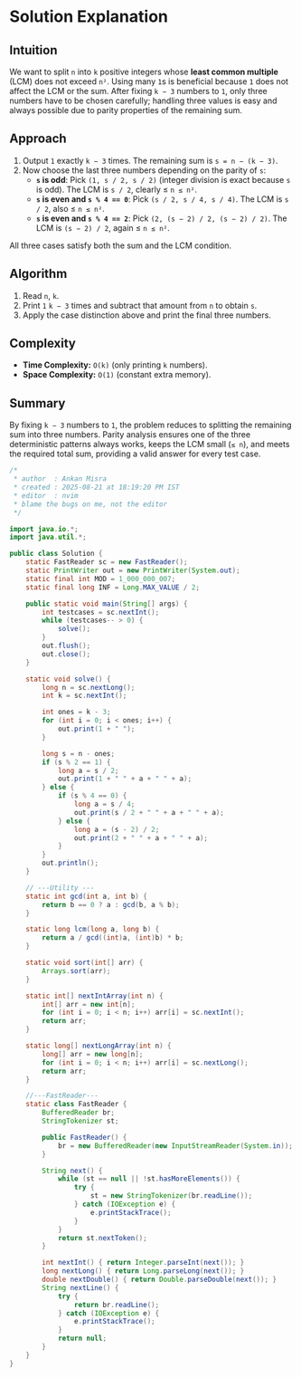 # Solution Explanation

## Intuition
We want to split `n` into `k` positive integers whose **least common multiple** (LCM) does not exceed `n²`.
Using many `1`s is beneficial because `1` does not affect the LCM or the sum.
After fixing `k − 3` numbers to `1`, only three numbers have to be chosen carefully; handling three values is easy and always possible due to parity properties of the remaining sum.

## Approach
1. Output `1` exactly `k − 3` times. The remaining sum is `s = n − (k − 3)`.
2. Now choose the last three numbers depending on the parity of `s`:
   * **`s` is odd**:
     Pick `(1, s / 2, s / 2)` (integer division is exact because `s` is odd).
     The LCM is `s / 2`, clearly ≤ `n ≤ n²`.
   * **`s` is even and `s % 4 == 0`**:
     Pick `(s / 2, s / 4, s / 4)`.
     The LCM is `s / 2`, also ≤ `n ≤ n²`.
   * **`s` is even and `s % 4 == 2`**:
     Pick `(2, (s − 2) / 2, (s − 2) / 2)`.
     The LCM is `(s − 2) / 2`, again ≤ `n ≤ n²`.

All three cases satisfy both the sum and the LCM condition.

## Algorithm
1. Read `n`, `k`.
2. Print `1` `k − 3` times and subtract that amount from `n` to obtain `s`.
3. Apply the case distinction above and print the final three numbers.

## Complexity
- **Time Complexity:** `O(k)` (only printing `k` numbers).
- **Space Complexity:** `O(1)` (constant extra memory).

## Summary
By fixing `k − 3` numbers to `1`, the problem reduces to splitting the remaining sum into three numbers.
Parity analysis ensures one of the three deterministic patterns always works, keeps the LCM small (`≤ n`), and meets the required total sum, providing a valid answer for every test case.
```java
/*
 * author  : Ankan Misra
 * created : 2025-08-21 at 18:19:20 PM IST
 * editor  : nvim
 * blame the bugs on me, not the editor
 */

import java.io.*;
import java.util.*;

public class Solution {
    static FastReader sc = new FastReader();
    static PrintWriter out = new PrintWriter(System.out);
    static final int MOD = 1_000_000_007;
    static final long INF = Long.MAX_VALUE / 2;

    public static void main(String[] args) {
        int testcases = sc.nextInt();
        while (testcases-- > 0) {
            solve();
        }
        out.flush();
        out.close();
    }

    static void solve() {
        long n = sc.nextLong();
        int k = sc.nextInt();

        int ones = k - 3;
        for (int i = 0; i < ones; i++) {
            out.print(1 + " ");
        }

        long s = n - ones;
        if (s % 2 == 1) {
            long a = s / 2;
            out.print(1 + " " + a + " " + a);
        } else {
            if (s % 4 == 0) {
                long a = s / 4;
                out.print(s / 2 + " " + a + " " + a);
            } else {
                long a = (s - 2) / 2;
                out.print(2 + " " + a + " " + a);
            }
        }
        out.println();
    }

    // ---Utility ---
    static int gcd(int a, int b) {
        return b == 0 ? a : gcd(b, a % b);
    }

    static long lcm(long a, long b) {
        return a / gcd((int)a, (int)b) * b;
    }

    static void sort(int[] arr) {
        Arrays.sort(arr);
    }

    static int[] nextIntArray(int n) {
        int[] arr = new int[n];
        for (int i = 0; i < n; i++) arr[i] = sc.nextInt();
        return arr;
    }

    static long[] nextLongArray(int n) {
        long[] arr = new long[n];
        for (int i = 0; i < n; i++) arr[i] = sc.nextLong();
        return arr;
    }

    //---FastReader---
    static class FastReader {
        BufferedReader br;
        StringTokenizer st;

        public FastReader() {
            br = new BufferedReader(new InputStreamReader(System.in));
        }

        String next() {
            while (st == null || !st.hasMoreElements()) {
                try {
                    st = new StringTokenizer(br.readLine());
                } catch (IOException e) {
                    e.printStackTrace();
                }
            }
            return st.nextToken();
        }

        int nextInt() { return Integer.parseInt(next()); }
        long nextLong() { return Long.parseLong(next()); }
        double nextDouble() { return Double.parseDouble(next()); }
        String nextLine() {
            try {
                return br.readLine();
            } catch (IOException e) {
                e.printStackTrace();
            }
            return null;
        }
    }
}
```

